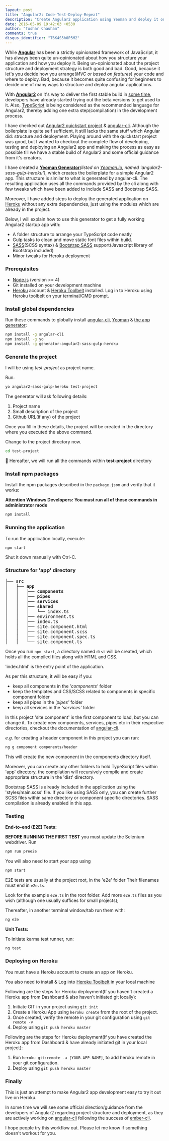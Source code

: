 ```yaml
---
layout: post
title: "Angular2: Code-Test-Deploy-Repeat"
description: "Create Angular2 application using Yeoman and deploy it on Heroku"
date: 2016-05-09 19:42:03 +0530
author: "Tushar Chauhan"
comments: true
disqus_identifier: "T6K4S5h0P5M2"
---
```


While [**Angular**](https://angularjs.org/) has been a strictly opinionated framework of JavaScript, it has always been quite un-opinionated about how you structure your application and how you deploy it. Being un-opinionated about the project structure and deployment strategy is both good and bad. Good, because it let's you decide how you arrange(_MVC or based on features_) your code and where to deploy. Bad, because it becomes quite confusing for beginners to decide one of many ways to structure and deploy angular applications.

With [**Angular2**](https://angular.io/) on it's way to deliver the first stable build in [some time](https://github.com/angular/angular/milestones), developers have already started trying out the beta versions to get used to it. Also, [TypeScript](http://www.typescriptlang.org) is being considered as the recommended language for Angular2, thereby adding one extra step(compilation) in the development process.

I have checked out [Angular2 quickstart project](https://github.com/angular/quickstart) & [angular-cli](https://github.com/angular/angular-cli). Although the boilerplate is quite self sufficient, it still lacks the same stuff which Angular did: structure and deployment. Playing around with the quickstart project was good, but I wanted to checkout the complete flow of developing, testing and deploying an Angular2 app and making the process as easy as possible till we have a stable build of Angular2 and some official guidance from it's creators.

I have created a **[Yeoman Generator](https://www.npmjs.com/package/generator-angular2-sass-gulp-heroku)**_(listed on [Yeoman.io](http://yeoman.io/generators/), named 'angular2-sass-gulp-heroku')_, which creates the boilerplate for a simple Angular2 app. This structure is similar to what is generated by angular-cli. The resulting application uses all the commands provided by the cli along with few tweaks which have been added to include SASS and Bootstrap SASS.

Moreover, I have added steps to deploy the generated application on [Heroku](https://www.heroku.com) without any extra dependencies, just using the modules which are already in the project.

Below, I will explain how to use this generator to get a fully working Angular2 startup app with:

* A folder structure to arrange your TypeScript code neatly
* Gulp tasks to clean and move static font files within build.
* [SASS](http://sass-lang.com/)(SCSS syntax) & [Bootstrap SASS](https://github.com/twbs/bootstrap-sass) support(Javascript library of Bootstrap included)
* Minor tweaks for Heroku deployment

### Prerequisites

* [Node.js](https://nodejs.org/) (version >= 4)
* Git installed on your development machine
* [Heroku](https://www.heroku.com) account & [Heroku Toolbelt](https://toolbelt.heroku.com) installed. Log in to Heroku using Heroku toolbelt on your terminal/CMD prompt.

### Install global dependencies

Run these commands to globally install [angular-cli](https://github.com/angular/angular-cli), [Yeoman](http://yeoman.io) & [the app generator](https://www.npmjs.com/package/generator-angular2-sass-gulp-heroku):

```sh
npm install -g angular-cli
npm install -g yo
npm install -g generator-angular2-sass-gulp-heroku
```

### Generate the project
I will be using _test-project_ as project name.

Run:

```sh
yo angular2-sass-gulp-heroku test-project
```

The generator will ask following details:

1. Project name
2. Small description of the project
3. Github URL(if any) of the project

Once you fill in these details, the project will be created in the directory where you executed the above command.

Change to the project directory now.

```sh
cd test-project
```
🔴 Hereafter, we will run all the commands within **test-project** directory

### Install npm packages

Install the npm packages described in the `package.json` and verify that it works:

**Attention Windows Developers:  You must run all of these commands in administrator mode**

```sh
npm install
```

### Running the application

To run the application locally, execute:

```sh
npm start
```
Shut it down manually with Ctrl-C.

### Structure for 'app' directory

<pre>
├── <b>src</b>
│   ├── <b>app</b>
│   │   ├── <b>components</b>
│   │   ├── <b>pipes</b>
│   │   ├── <b>services</b>
│   │   ├── <b>shared</b>
│   │   │   └── index.ts
│   │   ├── environment.ts
│   │   ├── index.ts
│   │   ├── site.component.html
│   │   ├── site.component.scss
│   │   ├── site.component.spec.ts
│   │   └── site.component.ts
</pre>

Once you run `npm start`, a directory named `dist` will be created, which holds all the compiled files along with HTML and CSS.

'index.html' is the entry point of the application.

As per this structure, it will be easy if you:

* keep all components in the _'components'_ folder
* keep the templates and CSS/SCSS related to components in specific component folder
* keep all pipes in the _'pipes'_ folder
* keep all services in the _'services'_ folder

In this project 'site.component' is the first component to load, but you can change it.
To create new components, services, pipes etc in their respective directories, checkout the documentation of [angular-cli](https://github.com/angular/angular-cli).

_e.g._ for creating a header component in this project you can run:

```sh
ng g component components/header
```

This will create the new component in the components directory itself.

Moreover, you can create any other folders to hold TypeScript files within 'app' directory, the compilation will recursively compile and create appropriate structure in the 'dist' directory.

Bootstrap SASS is already included in the application using the 'styles/main.scss' file. If you like using SASS only, you can create further SCSS files within same directory or component specific directories. SASS compilation is already enabled in this app.

### Testing

**End-to-end (E2E) Tests:**

**BEFORE RUNNING THE FIRST TEST** you must update the Selenium webdriver. Run

```sh
npm run pree2e
```

You will also need to start your app using

```sh
npm start
```

E2E tests are usually at the project root, in the 'e2e' folder
Their filenames must end in `e2e.ts`.

Look for the example `e2e.ts` in the root folder.
Add more `e2e.ts` files as you wish (although one usually suffices for small projects);

Thereafter, in another terminal window/tab run them with:

```sh
ng e2e
```

**Unit Tests:**

To initiate karma test runner, run:

```sh
ng test
```

### Deploying on Heroku
You must have a Heroku account to create an app on Heroku.

You also need to install & Log into [Heroku Toolbelt](https://toolbelt.heroku.com/) in your local machine

Following are the steps for Heroku deployment(If you haven't created a Heroku app from  Dashboard & also haven't initiated git locally):

1. Initiate GIT in your project using `git init`
2. Create a Heroku App using `heroku create` from the root of the project.
3. Once created, verify the remote in your git configuration using `git remote -v`
4. Deploy using `git push heroku master`

Following are the steps for Heroku deployment(If you have created the Heroku app from Dashboard & have already initiated git in your local project):

1. Run `heroku git:remote -a [YOUR-APP-NAME]`, to add heroku remote in your git configuration.
2. Deploy using `git push heroku master`

### Finally

This is just an attempt to make Angular2 app development easy to try it out live on Heroku.

In some time we will see some official direction/guidance from the developers of Angular2 regarding project structure and deployment, as they are actively working on [angular-cli](https://github.com/angular/angular-cli) following the success of [ember-cli](http://ember-cli.com).

I hope people try this workflow out. Please let me know if something doesn't workout for you.

